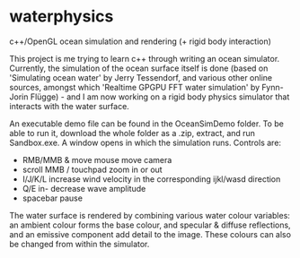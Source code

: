 # waterphysics
c++/OpenGL ocean simulation and rendering (+ rigid body interaction)

This project is me trying to learn c++ through writing an ocean simulator. Currently, the simulation of the ocean surface itself is done (based on 'Simulating ocean water' by Jerry Tessendorf, and various other online sources, amongst which 'Realtime GPGPU FFT water simulation' by Fynn-Jorin Flügge) - and I am now working on a rigid body physics simulator that interacts with the water surface.

An executable demo file can be found in the OceanSimDemo folder. To be able to run it, download the whole folder as a .zip, extract, and run Sandbox.exe. A window opens in which the simulation runs. Controls are:
- RMB/MMB & move mouse        move camera
- scroll MMB / touchpad       zoom in or out
- I/J/K/L                     increase wind velocity in the corresponding ijkl/wasd direction  
- Q/E                         in- decrease wave amplitude
- spacebar                    pause

The water surface is rendered by combining various water colour variables: an
ambient colour forms the base colour, and specular & diffuse reflections, and 
an emissive component add detail to the image. These colours can also be changed
from within the simulator.

